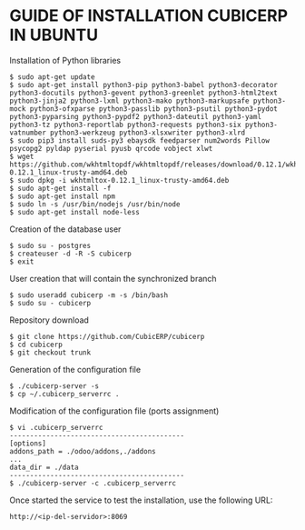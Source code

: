 GUIDE OF INSTALLATION CUBICERP IN UBUNTU
=======================================

Installation of Python libraries

    $ sudo apt-get update
    $ sudo apt-get install python3-pip python3-babel python3-decorator python3-docutils python3-gevent python3-greenlet python3-html2text python3-jinja2 python3-lxml python3-mako python3-markupsafe python3-mock python3-ofxparse python3-passlib python3-psutil python3-pydot python3-pyparsing python3-pypdf2 python3-dateutil python3-yaml python3-tz python3-reportlab python3-requests python3-six python3-vatnumber python3-werkzeug python3-xlsxwriter python3-xlrd
    $ sudo pip3 install suds-py3 ebaysdk feedparser num2words Pillow psycopg2 pyldap pyserial pyusb qrcode vobject xlwt  
    $ wget https://github.com/wkhtmltopdf/wkhtmltopdf/releases/download/0.12.1/wkhtmltox-0.12.1_linux-trusty-amd64.deb
    $ sudo dpkg -i wkhtmltox-0.12.1_linux-trusty-amd64.deb
    $ sudo apt-get install -f
    $ sudo apt-get install npm
    $ sudo ln -s /usr/bin/nodejs /usr/bin/node
    $ sudo apt-get install node-less

Creation of the database user

    $ sudo su - postgres
    $ createuser -d -R -S cubicerp
    $ exit

User creation that will contain the synchronized branch

    $ sudo useradd cubicerp -m -s /bin/bash
    $ sudo su - cubicerp

Repository download

    $ git clone https://github.com/CubicERP/cubicerp
    $ cd cubicerp
    $ git checkout trunk

Generation of the configuration file

    $ ./cubicerp-server -s
    $ cp ~/.cubicerp_serverrc .

Modification of the configuration file (ports assignment)

    $ vi .cubicerp_serverrc
    -------------------------------------------
    [options]
    addons_path = ./odoo/addons,./addons
    ...
    data_dir = ./data
    -------------------------------------------
    $ ./cubicerp-server -c .cubicerp_serverrc 

Once started the service to test the installation, use the following URL:

    http://<ip-del-servidor>:8069
